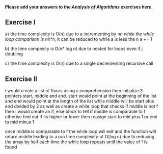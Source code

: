 #### Please add your answers to the ***Analysis of  Algorithms*** exercises here.

## Exercise I

a)
the time complexity is O(n) due to a incrementing by n*n while the while loop comparison is n*n*n, it can be reduced to while a is less the n a += 1

b)
the time compexity is O(n* log n) due to nested for loops even if j doubling

c)
the time complexity is O(n) due to a single decrementing recursive call
## Exercise II


i would create a list of floors using a comprehension then initialize 3 pointers start, middle and end.
start would point at the beginning of the list and end would point at the length of the list while middle will be start plus end divided by 2
as well as create a while loop that checks if middle is not f
then i would create an if, else block to tell if middle is comparable to f otherise find out if its higher or lower then reasign start to mid plus 1 or end to mid minus 1 

once middle is comparable to f the while loop will exit and the function will return middle leading to a run time complexity of O(log n) due to reducing the array by half each time the while loop repeats until the value of f is found